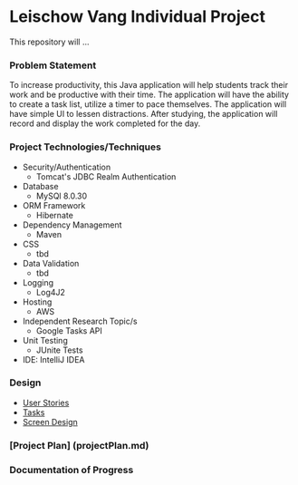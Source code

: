 # Leischow Vang Individual Project

This repository will ...

### Problem Statement
To increase productivity, this Java application will help students track their work and be productive with
their time. The application will have the ability to create a task list, utilize a timer to pace themselves.
The application will have simple UI to lessen distractions. After studying, the application will record and
display the work completed for the day. 

### Project Technologies/Techniques
* Security/Authentication
  * Tomcat's JDBC Realm Authentication
* Database
  * MySQl 8.0.30
* ORM Framework
  * Hibernate
* Dependency Management
  * Maven
* CSS
  * tbd
* Data Validation
  * tbd
* Logging
  * Log4J2
* Hosting
  * AWS
* Independent Research Topic/s
  * Google Tasks API
* Unit Testing
  * JUnite Tests
* IDE: IntelliJ IDEA
### Design
* [User Stories](DesignDocuments/userStories.md)
* [Tasks](DesignDocuments/tasks.md)
* [Screen Design](DesignDocuments/screens.md)
### [Project Plan] (projectPlan.md)

### Documentation of Progress